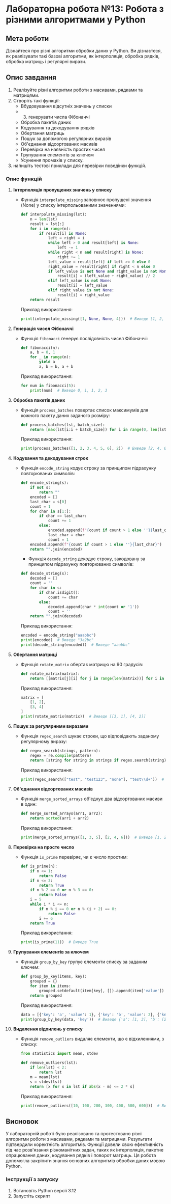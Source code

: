 # Лабораторна робота №13: Робота з різними алгоритмами у Python

## Мета роботи
Дізнайтеся про різні алгоритми обробки даних у Python. Ви дізнаєтеся, як реалізувати такі базові алгоритми, як інтерполяція, обробка рядків, обробка матриць і регулярні вирази.

## Опис завдання
1. Реалізуйте різні алгоритми роботи з масивами, рядками та матрицями.
2. Створіть такі функції:
   - Вбудовування відсутніх значень у списки
   - 3. генерувати числа Фібоначчі
   - Обробка пакетів даних
   - Кодування та декодування рядків
   - Обертання матриць
   - Пошук за допомогою регулярних виразів
   - Об'єднання відсортованих масивів
   - Перевірка на наявність простих чисел
   - Групування елементів за ключем
   - Усунення промахів у списку.
3. напишіть тестові приклади для перевірки поведінки функцій.

### Опис функцій
1. **Інтерполяція пропущених значень у списку**
   - Функція `interpolate_missing` заповнює пропущені значення (None) у списку інтерпольованими значеннями:
     ```python
     def interpolate_missing(lst):
         n = len(lst)
         result = lst[:]
         for i in range(n):
             if result[i] is None:
                 left = right = i
                 while left > 0 and result[left] is None:
                     left -= 1
                 while right < n and result[right] is None:
                     right += 1
                 left_value = result[left] if left >= 0 else 0
                 right_value = result[right] if right < n else 0
                 if left_value is not None and right_value is not None:
                     result[i] = (left_value + right_value) // 2
                 elif left_value is not None:
                     result[i] = left_value
                 elif right_value is not None:
                     result[i] = right_value
         return result
     ```
     Приклад використання:
     ```python
     print(interpolate_missing([1, None, None, 4]))  # Виведе [1, 2, 3, 4]
     ```

2. **Генерація чисел Фібоначчі**
   - Функція `fibonacci` генерує послідовність чисел Фібоначчі:
     ```python
     def fibonacci(n):
         a, b = 0, 1
         for _ in range(n):
             yield a
             a, b = b, a + b
     ```
     Приклад використання:
     ```python
     for num in fibonacci(5):
         print(num)  # Виведе 0, 1, 1, 2, 3
     ```

3. **Обробка пакетів даних**
   - Функція `process_batches` повертає список максимумів для кожного пакету даних заданого розміру:
     ```python
     def process_batches(lst, batch_size):
         return [max(lst[i:i + batch_size]) for i in range(0, len(lst), batch_size)]
     ```
     Приклад використання:
     ```python
     print(process_batches([1, 2, 3, 4, 5, 6], 2))  # Виведе [2, 4, 6]
     ```

4. **Кодування та декодування строк**
   - Функція `encode_string` кодує строку за принципом підрахунку повторюваних символів:
     ```python
     def encode_string(s):
         if not s:
             return ""
         encoded = []
         last_char = s[0]
         count = 1
         for char in s[1:]:
             if char == last_char:
                 count += 1
             else:
                 encoded.append(f"{count if count > 1 else ''}{last_char}")
                 last_char = char
                 count = 1
         encoded.append(f"{count if count > 1 else ''}{last_char}")
         return "".join(encoded)
     ```
     - Функція `decode_string` декодує строку, закодовану за принципом підрахунку повторюваних символів:
     ```python
     def decode_string(s):
         decoded = []
         count = ''
         for char in s:
             if char.isdigit():
                 count += char
             else:
                 decoded.append(char * int(count or '1'))
                 count = ''
         return "".join(decoded)
     ```
     Приклад використання:
     ```python
     encoded = encode_string("aaabbc")
     print(encoded)  # Виведе "3a2bc"
     print(decode_string(encoded))  # Виведе "aaabbc"
     ```

5. **Обертання матриці**
   - Функція `rotate_matrix` обертає матрицю на 90 градусів:
     ```python
     def rotate_matrix(matrix):
         return [[matrix[j][i] for j in range(len(matrix))] for i in range(len(matrix[0]) - 1, -1, -1)]
     ```
     Приклад використання:
     ```python
     matrix = [
         [1, 2],
         [3, 4]
     ]
     print(rotate_matrix(matrix))  # Виведе [[3, 1], [4, 2]]
     ```

6. **Пошук за регулярними виразами**
   - Функція `regex_search` шукає строки, що відповідають заданому регулярному виразу:
     ```python
     def regex_search(strings, pattern):
         regex = re.compile(pattern)
         return [string for string in strings if regex.search(string)]
     ```
     Приклад використання:
     ```python
     print(regex_search(["test", "test123", "none"], "test\\d+"))  # Виведе ["test123"]
     ```

7. **Об'єднання відсортованих масивів**
   - Функція `merge_sorted_arrays` об'єднує два відсортованих масиви в один:
     ```python
     def merge_sorted_arrays(arr1, arr2):
         return sorted(arr1 + arr2)
     ```
     Приклад використання:
     ```python
     print(merge_sorted_arrays([1, 3, 5], [2, 4, 6]))  # Виведе [1, 2, 3, 4, 5, 6]
     ```

8. **Перевірка на просте число**
   - Функція `is_prime` перевіряє, чи є число простим:
     ```python
     def is_prime(n):
         if n <= 1:
             return False
         if n <= 3:
             return True
         if n % 2 == 0 or n % 3 == 0:
             return False
         i = 5
         while i * i <= n:
             if n % i == 0 or n % (i + 2) == 0:
                 return False
             i += 6
         return True
     ```
     Приклад використання:
     ```python
     print(is_prime(11))  # Виведе True
     ```

9. **Групування елементів за ключем**
   - Функція `group_by_key` групує елементи списку за заданим ключем:
     ```python
     def group_by_key(items, key):
         grouped = {}
         for item in items:
             grouped.setdefault(item[key], []).append(item['value'])
         return grouped
     ```
     Приклад використання:
     ```python
     data = [{'key': 'a', 'value': 1}, {'key': 'b', 'value': 2}, {'key': 'a', 'value': 3}]
     print(group_by_key(data, 'key'))  # Виведе {'a': [1, 3], 'b': [2]}
     ```

10. **Видалення відхилень у списку**
    - Функція `remove_outliers` видаляє елементи, що є відхиленнями, з списку:
      ```python
      from statistics import mean, stdev

      def remove_outliers(lst):
          if len(lst) < 2:
              return lst
          m = mean(lst)
          s = stdev(lst)
          return [x for x in lst if abs(x - m) <= 2 * s]
      ```
      Приклад використання:
      ```python
      print(remove_outliers([10, 100, 200, 300, 400, 500, 600]))  # Виведе [100, 200, 300, 400, 500]
      ```
## Висновок

У лабораторній роботі було реалізовано та протестовано різні алгоритми роботи з масивами, рядками та матрицями. Результати підтвердили коректність алгоритмів. Функції довели свою ефективність під час розв'язання різноманітних задач, таких як інтерполяція, пакетне опрацювання даних, кодування рядків і поворот матриць. Ця робота допомогла закріпити знання основних алгоритмів обробки даних мовою Python.
### Інструкції з запуску
1. Встановіть Python версії 3.12
2. Запустіть скрипт

